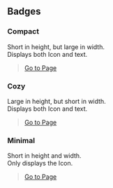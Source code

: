 ## Badges

### Compact

Short in height, but large in width.  
Displays both Icon and text.

> [Go to Page](./compact)

### Cozy

Large in height, but short in width.  
Displays both Icon and text.

> [Go to Page](./cozy)

### Minimal

Short in height and width.  
Only displays the Icon.

> [Go to Page](./minimal)
